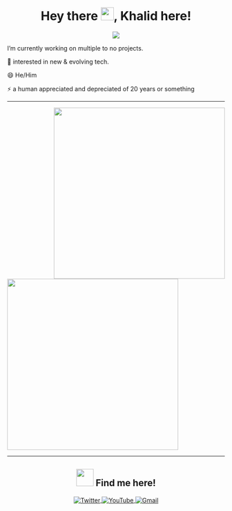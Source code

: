 <h1 align="center">Hey there <img src = "https://media.giphy.com/media/hvRJCLFzcasrR4ia7z/giphy.gif" width = "30px">, Khalid here! </h1>
<p align="center"> <img src="https://komarev.com/ghpvc/?username=iamkhalid2&label=Visitors&color=blueviolet" /> </p> 

I’m currently working on multiple to no projects.

🌱 interested in new & evolving tech.

😄 He/Him

⚡ a human appreciated and depreciated of 20 years or something

<hr/> 
      <img width=396 align="right" src="https://github-readme-stats.vercel.app/api/top-langs/?username=iamkhalid2&langs_count=10&theme=aura&layout=compact&custom_title=My most used languages😊" />
      <img width=396 align="center" src="https://github-readme-stats.vercel.app/api?username=iamkhalid2&show_icons=true&theme=aura&include_all_commits=true"/>
      
 <hr/> 
<h2 align="center"><img src = "https://media2.giphy.com/media/Dae9ysKiivOQ35REQw/giphy.gif" width = "40px"> Find me here! </h2>
<p align="center">
  <a align="left" href="https://twitter.com/not_khalid_/">
    <img align="center" src="https://img.icons8.com/color/48/000000/twitter--v1.png" alt="Twitter" />
  </a>
  <a align="center" href="https://www.youtube.com/channel/UCjUQZaynOTZBSboZ_mNgh6w">
    <img align="center" src="https://img.icons8.com/color/48/000000/youtube-play.png" alt="YouTube" />
  </a>
  <a align="right" href="mailto:mkhalid2829@gmail.com">
    <img align="center" src="https://img.icons8.com/color/48/000000/gmail-new.png" alt="Gmail" />
  </a>
</p>
